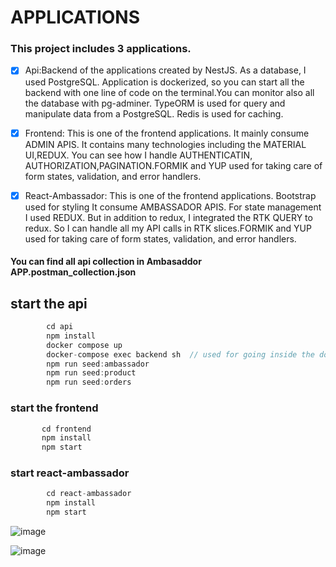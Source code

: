 # APPLICATIONS

### This project includes 3 applications.

- [x] Api:Backend of the applications created by NestJS. As a database, I used PostgreSQL. Application is dockerized, so you can start all the backend with one line of code on the terminal.You can monitor also all the database with pg-adminer. TypeORM is used for query and manipulate data from a PostgreSQL. 
Redis is used for caching. 
- [x] Frontend: This is one of the frontend applications. It mainly consume ADMIN APIS. It contains many technologies including the MATERIAL UI,REDUX. You can see how I handle AUTHENTICATIN, AUTHORIZATION,PAGINATION.FORMIK and YUP used for taking care of form states, validation, and error handlers.

- [x] React-Ambassador: This is one of the frontend applications. Bootstrap used for styling It consume AMBASSADOR APIS. For state management I used REDUX. But in addition to redux, I integrated the RTK QUERY to redux. So I can handle all my API calls in RTK slices.FORMIK and YUP used for taking care of form states, validation, and error handlers.


#### You can find all api collection in **Ambasaddor APP.postman_collection.json**

## start the api

```js
        cd api
        npm install
        docker compose up
        docker-compose exec backend sh  // used for going inside the docker container and seed the database
        npm run seed:ambassador
        npm run seed:product
        npm run seed:orders
```

### start the frontend

 ```js
        cd frontend
        npm install
        npm start
 ```

### start react-ambassador
```js
        cd react-ambassador
        npm install
        npm start
```
![image](https://user-images.githubusercontent.com/75525090/190685016-556d98dc-800a-47f4-bdda-7bac684d4bce.png)

![image](https://user-images.githubusercontent.com/75525090/190682653-3ffcb615-d024-47f1-bf2b-5f2b1958077a.png)

